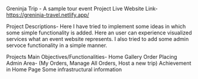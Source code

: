 Greninja Trip - A sample tour event Project
Live Website Link-
https://greninja-travel.netlify.app/

Project Descriptions-
Here I have tried to implement some ideas in which some simple functionality is added. Here an user can experience visualized services what an event website represents. I also tried to add some admin servoce functionality in a simple manner.

Projects Main Objectives/Functionalities-
Home
Gallery
Order Placing
Admin Area- (My Orders, Manage All Orders, Host a new trip)
Achievement in Home Page
Some infrastructural information
